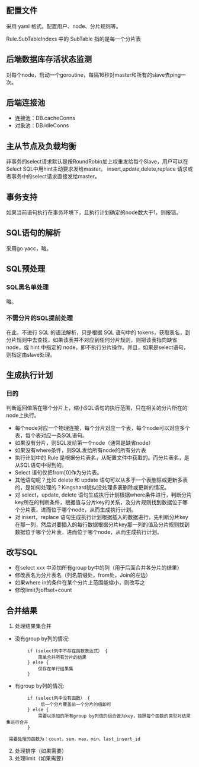 ## 配置文件    
    
采用 yaml 格式。配置用户、node、分片规则等。
    
Rule.SubTableIndexs 中的 SubTable 指的是每一个分片表

## 后端数据库存活状态监测

对每个node，启动一个goroutine，每隔16秒对master和所有的slave去ping一次。

## 后端连接池

* 连接池：DB.cacheConns
* 对象池：DB.idleConns

## 主从节点及负载均衡

非事务的select请求默认是按RoundRobin加上权重发给每个Slave，用户可以在Select SQL中用hint主动要求发给master。
insert,update,delete,replace 请求或者事务中的select请求直接发给master。

## 事务支持

如果当前语句执行在事务环境下，且执行计划确定的node数大于1，则报错。

## SQL语句的解析

采用go yacc，略。

## SQL预处理

### SQL黑名单处理
略。

### 不需分片的SQL提前处理

在此，不进行 SQL 的语法解析，只是根据 SQL 语句中的 tokens，获取表名，到分片规则中去查找，如果该表并不对应到任何分片规则，则把该表指向缺省node，或 hint 中指定的 node，即不执行分片操作。并且，如果是select语句，则指定由slave处理。

## 生成执行计划

### 目的

判断返回值落在哪个分片上，缩小SQL语句的执行范围，只在相关的分片所在的node上执行。

* 每个node对应一个物理连接，每个分片对应一个表，每个node可以对应多个表，每个表对应一条SQL语句。
* 如果没有分片，则SQL发给第一个node（通常是缺省node）
* 如果没有where条件，则SQL发给所有node的所有分片表
* 执行计划中的 Rule 是根据分片表名，从配置文件中获取的。而分片表名，是从SQL语句中得到的。
 * Select 语句仅把from[0]作为分片表。
 * 其他语句呢？比如 delete 和 update 语句可以从多于一个表删除或更新多表的，是如何处理的？Kingshard貌似没处理多表删除或更新的情况。
* 对 select，update, delete 语句生成执行计划根据where条件进行，判断分片key所在的判断条件，根据值与分片key的关系，及分片规则找到数据位于哪个分片表，进而位于哪个node，从而生成执行计划。
* 对 insert，replace 语句生成执行计划根据插入的数据进行，先判断分片key在那一列，然后对要插入的每行数据根据分片key那一列的值及分片规则找到数据位于哪个分片表，进而位于哪个node，从而生成执行计划。
 
## 改写SQL
+ 在select xxx 中添加所有group by中的列（用于后面合并各分片的结果）
+ 修改表名为分片表名（列名前缀处，from处，Join的左边）
+ 如果where in的条件在某个分片上范围能缩小，则改写之
+ 修改limit为offset+count

## 合并结果
1. 处理结果集合并
    
 * 没有group by列的情况:
```
        if (select列中不存在函数表达式） {
            简单合并所有分片的结果
        } else {
            仅存在单行结果集
        }
```
 * 有group by列的情况:
```
        if (select列中没有函数） {
             后一个分片覆盖前一个分片的值即可
        } else {
            需要以添加的所有group by列值的组合做为key，按照每个函数的类型对结果集进行合并
        }
```
     需要处理的函数为：count，sum，max，min，last_insert_id 
    
2. 处理排序（如果需要）
3. 处理limit（如果需要）